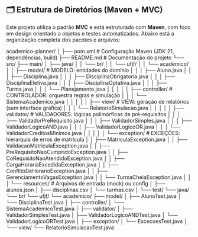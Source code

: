 ## 🗂 Estrutura de Diretórios (Maven + MVC)

Este projeto utiliza o padrão **MVC** e está estruturado com **Maven**, com foco em design orientado a objetos e testes automatizados. Abaixo está a organização completa dos pacotes e arquivos:

academico-planner/
│
├── pom.xml # Configuração Maven (JDK 21, dependências, build)
├── README.md # Documentação do projeto
└── src/
├── main/
│ ├── java/
│ │ └── br/
│ │ └── ufjf/
│ │ └── academico/
│ │ ├── model/ # MODELO: entidades do domínio
│ │ │ ├── Aluno.java
│ │ │ ├── Disciplina.java
│ │ │ ├── DisciplinaObrigatoria.java
│ │ │ ├── DisciplinaEletiva.java
│ │ │ ├── DisciplinaOptativa.java
│ │ │ ├── Turma.java
│ │ │ └── Planejamento.java
│ │ │
│ │ ├── controller/ # CONTROLADOR: orquestra regras e simulação
│ │ │ └── SistemaAcademico.java
│ │ │
│ │ ├── view/ # VIEW: geração de relatórios (sem interface gráfica)
│ │ │ └── RelatorioSimulacao.java
│ │ │
│ │ ├── validator/ # VALIDADORES: lógicas polimórficas de pré-requisitos
│ │ │ ├── ValidadorPreRequisito.java
│ │ │ ├── ValidadorSimples.java
│ │ │ ├── ValidadorLogicoAND.java
│ │ │ ├── ValidadorLogicoOR.java
│ │ │ └── ValidadorCreditosMinimos.java
│ │ │
│ │ └── exception/ # EXCEÇÕES: hierarquia de erros de matrícula
│ │ ├── MatriculaException.java
│ │ ├── ValidacaoMatriculaException.java
│ │ ├── PreRequisitoNaoCumpridoException.java
│ │ ├── CoRequisitoNaoAtendidoException.java
│ │ ├── CargaHorariaExcedidaException.java
│ │ ├── ConflitoDeHorarioException.java
│ │ ├── GerenciamentoVagasException.java
│ │ └── TurmaCheiaException.java
│ │
│ └── resources/ # Arquivos de entrada (mock) ou config
│ ├── alunos.json
│ ├── disciplinas.csv
│ └── turmas.csv
│
└── test/
└── java/
└── br/
└── ufjf/
└── academico/
├── model/
│ ├── AlunoTest.java
│ └── DisciplinaTest.java
│
├── controller/
│ └── SistemaAcademicoTest.java
│
├── validator/
│ ├── ValidadorSimplesTest.java
│ ├── ValidadorLogicoANDTest.java
│ └── ValidadorLogicoORTest.java
│
├── exception/
│ └── ExcecoesTest.java
│
└── view/
└── RelatorioSimulacaoTest.java